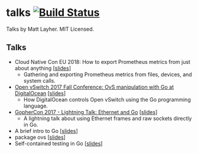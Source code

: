 talks [![Build Status](https://travis-ci.org/mdlayher/talks.svg?branch=master)](https://travis-ci.org/mdlayher/talks)
=====

Talks by Matt Layher. MIT Licensed.

Talks
-----

- Cloud Native Con EU 2018: How to export Prometheus metrics from just about anything [[slides](https://github.com/mdlayher/talks/blob/master/cnceu2018/htepmfjaa/how-to-export-prometheus-metrics-from-just-about-anything.pdf)]
  - Gathering and exporting Prometheus metrics from files, devices, and system calls.
- [Open vSwitch 2017 Fall Conference: OvS manipulation with Go at DigitalOcean](https://www.youtube.com/watch?v=45PpBbqB2Z0) [[slides](https://github.com/mdlayher/talks/blob/master/ovscon2017/ovs-manipulation-with-go-at-digitalocean.pdf)]
  - How DigitalOcean controls Open vSwitch using the Go programming language.
- [GopherCon 2017 - Lightning Talk: Ethernet and Go](https://www.youtube.com/watch?v=DgNiktCFuBg) [[slides](http://go-talks.appspot.com/github.com/mdlayher/talks/gophercon2017/ethernet-and-go/ethernet-and-go.slide#1)]
  - A lightning talk about using Ethernet frames and raw sockets directly in Go.
- A brief intro to Go [[slides](http://go-talks.appspot.com/github.com/mdlayher/talks/misc/a-brief-intro-to-go/a-brief-intro-to-go.slide)]
- package ovs [[slides](http://go-talks.appspot.com/github.com/mdlayher/talks/misc/package-ovs/package-ovs.slide)]
- Self-contained testing in Go [[slides](http://go-talks.appspot.com/github.com/mdlayher/talks/misc/self-contained-testing-in-go/self-contained-testing-in-go.slide)]